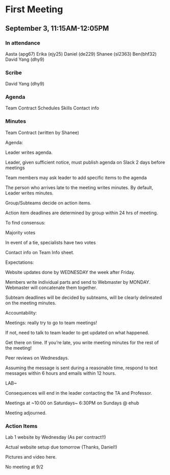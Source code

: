 # First Meeting
## September 3, 11:15AM-12:05PM

### In attendance
Aasta (apg67)
Erika (ejy25)
Daniel (de229)
Shanee (sl2363)
Ben(bhf32)
David Yang (dhy9)

### Scribe 
David Yang (dhy9)

### Agenda
Team Contract
Schedules
Skills
Contact info

### Minutes
Team Contract (written by Shanee)

Agenda:

Leader writes agenda.

Leader, given sufficient notice, must publish agenda on Slack 2 days before meetings

Team members may ask leader to add specific items to the agenda

The person who arrives late to the meeting writes minutes. By default, Leader writes minutes.

Group/Subteams decide on action items.

Action item deadlines are determined by group within 24 hrs of meeting.

To find consensus:

Majority votes

In event of a tie, specialists have two votes

Contact info on Team Info sheet.

Expectations:

Website updates done by WEDNESDAY the week after Friday.

Members write individual parts and send to Webmaster by MONDAY. Webmaster will concatenate them together.

Subteam deadlines will be decided by subteams, will be clearly delineated on the meeting minutes.

Accountability:

Meetings: really try to go to team meetings!

If not, need to talk to team leader to get updated on what happened.

Get there on time. If you’re late, you write meeting minutes for the rest of the meeting!

Peer reviews on Wednesdays.

Assuming the message is sent during a reasonable time, respond to text messages within 6 hours and emails within 12 hours.

LAB~

Consequences will end in the leader contacting the TA and Professor.

Meetings at ~10:00 on Saturdays~ 6:30PM on Sundays @ ehub

Meeting adjourned.

### Action Items

Lab 1 website by Wednesday (As per contract!!)

Actual website setup due tomorrow (Thanks, Daniel!)

Pictures and video here.

No meeting at 9/2
